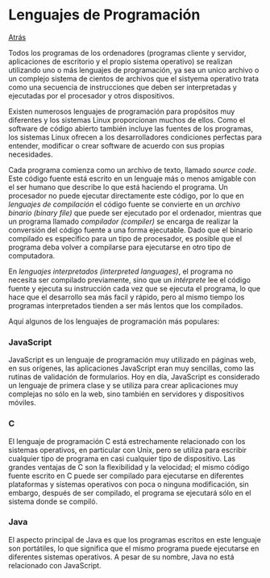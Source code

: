 # Lenguajes de Programación
<a href=../README.md>Atrás</a>

Todos los programas de los ordenadores (programas cliente y servidor, aplicaciones de escritorio y el propio sistema operativo) se realizan utilizando uno o más lenguajes de programación, ya sea un unico archivo o un complejo sistema de cientos de archivos que el sistyema operativo trata como una secuencia de instrucciones que deben ser interpretadas y ejecutadas por el procesador y otros dispositivos.

Existen numerosos lenguajes de programación para propósitos muy diferentes y los sistemas Linux proporcionan muchos de ellos. Como el software de código abierto también incluye las fuentes de los programas, los sistemas Linux ofrecen a los desarrolladores condiciones perfectas para entender, modificar o crear software de acuerdo con sus propias necesidades.

Cada programa comienza como un archivo de texto, llamado *source code*. Este código fuente está escrito en un lenguaje más o menos amigable con el ser humano que describe lo que está haciendo el programa. Un procesador no puede ejecutar directamente este código, por lo que en *lenguajes de compilación* el código fuente se convierte en un *archivo binario (binary file)* que puede ser ejecutado por el ordenador, mientras que un programa llamado *compilador (compiler)* se encarga de realizar la conversión del código fuente a una forma ejecutable. Dado que el binario compilado es específico para un tipo de procesador, es posible que el programa deba volver a compilarse para ejecutarse en otro tipo de computadora.

En *lenguajes interpretados (interpreted languages)*, el programa no necesita ser compilado previamente, sino que un *intérprete* lee el código fuente y ejecuta su instrucción cada vez que se ejecuta el programa, lo que hace que el desarrollo sea más facil y rápido, pero al mismo tiempo los programas interpretados tienden a ser más lentos que los compilados.

Aquí algunos de los lenguajes de programación más populares:

<h3>JavaScript</h3>
JavaScript es un lenguaje de programación muy utilizado en páginas web, en sus orígenes, las aplicaciones JavaScript eran muy sencillas, como las rutinas de validación de formularios. Hoy en día, JavaScript es considerado un lenguaje de primera clase y se utiliza para crear aplicaciones muy complejas no sólo en la web, sino también en servidores y dispositivos móviles.

<h3>C</h3>
El lenguaje de programación C está estrechamente relacionado con los sistemas operativos, en particular con Unix, pero se utiliza para escribir cualquier tipo de programa en casi cualquier tipo de dispositivo. Las grandes ventajas de C son la flexibilidad y la velocidad; el mismo código fuente escrito en C puede ser compilado para ejecutarse en diferentes plataformas y sistemas operativos con poca o ninguna modificación, sin embargo, después de ser compilado, el programa se ejecutará sólo en el sistema donde se compiló.

<h3>Java</h3>
El aspecto principal de Java es que los programas escritos en este lenguaje son portátiles, lo que significa que el mismo programa puede ejecutarse en diferentes sistemas operativos. A pesar de su nombre, Java no está relacionado con JavaScript.

<h3></h3>

<h3></h3>